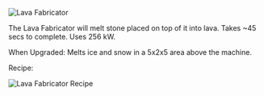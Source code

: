 ![Lava Fabricator](https://i.imgur.com/nbyY81o.png?1)

The Lava Fabricator will melt stone placed on top of it into lava. Takes ~45 secs to complete. Uses 256 kW.

When Upgraded: Melts ice and snow in a 5x2x5 area above the machine.

Recipe: 

![Lava Fabricator Recipe](https://i.imgur.com/cCfZS6s.png?1)
